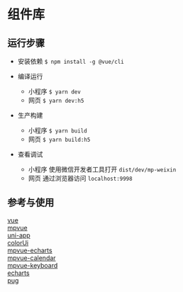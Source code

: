 # 组件库


## 运行步骤

* 安装依赖 `$ npm install -g @vue/cli`

* 编译运行
  - 小程序 `$ yarn dev`
  - 网页 `$ yarn dev:h5`

* 生产构建
  - 小程序 `$ yarn build`
  - 网页 `$ yarn build:h5`

* 查看调试
  - 小程序 使用微信开发者工具打开 `dist/dev/mp-weixin`
  - 网页 通过浏览器访问 `localhost:9998`


## 参考与使用
[vue](https://vuejs.org)   
[mpvue](https://github.com/Meituan-Dianping/mpvue)   
[uni-app](https://uniapp.dcloud.io)  
[colorUi](https://github.com/weilanwl/ColorUI)  
[mpvue-echarts](https://www.npmjs.com/package/mpvue-echarts)  
[mpvue-calendar](https://github.com/Hzy0913/mpvue-calendar)  
[mpvue-keyboard](https://github.com/weiyunpeng/mpvue-keyboard)  
[echarts](https://echarts.baidu.com/builder.html)  
[pug](https://github.com/pugjs/pug)  